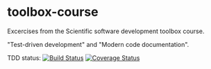 # toolbox-course
Excercises from the Scientific software development toolbox course.

"Test-driven development" and "Modern code documentation".

TDD status:
[![Build Status](https://travis-ci.org/talavis/toolbox-course.svg?branch=master)](https://travis-ci.org/talavis/toolbox-course/builds)
[![Coverage Status](https://coveralls.io/repos/github/talavis/toolbox-course/badge.svg?branch=master)](https://coveralls.io/github/talavis/toolbox-course?branch=master)
